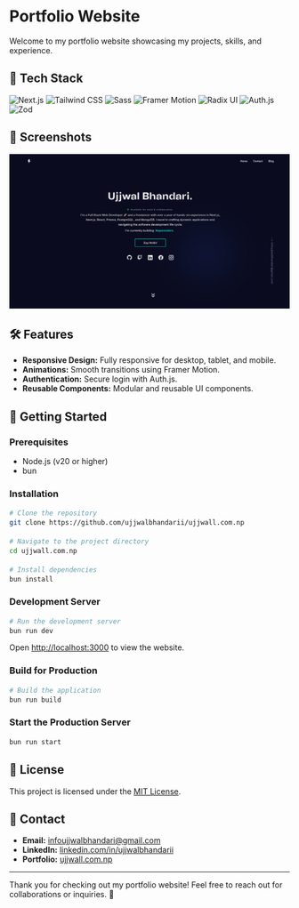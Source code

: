 # Portfolio Website

Welcome to my portfolio website showcasing my projects, skills, and experience.

## 🚀 Tech Stack

![Next.js](https://img.shields.io/badge/Next.js-black?style=for-the-badge&logo=next.js)
![Tailwind CSS](https://img.shields.io/badge/Tailwind%20CSS-38B2AC?style=for-the-badge&logo=tailwind-css&logoColor=white) ![Sass](https://img.shields.io/badge/Sass-CC6699?style=for-the-badge&logo=sass&logoColor=white)
![Framer Motion](https://img.shields.io/badge/Framer%20Motion-0055FF?style=for-the-badge&logo=framer&logoColor=white)
![Radix UI](https://img.shields.io/badge/Radix%20UI-333333?style=for-the-badge&logo=radix-ui&logoColor=white)
![Auth.js](https://img.shields.io/badge/Auth.js-EA4C89?style=for-the-badge&logo=auth0&logoColor=white)
![Zod](https://img.shields.io/badge/Zod-4A90E2?style=for-the-badge&logo=zod&logoColor=white)

## 📸 Screenshots

![Home Page](./assets/website-showcase.png)

## 🛠️ Features

- **Responsive Design:** Fully responsive for desktop, tablet, and mobile.
- **Animations:** Smooth transitions using Framer Motion.
- **Authentication:** Secure login with Auth.js.
- **Reusable Components:** Modular and reusable UI components.

## 🚀 Getting Started

### Prerequisites

- Node.js (v20 or higher)
- bun

### Installation

```bash
# Clone the repository
git clone https://github.com/ujjwalbhandarii/ujjwall.com.np

# Navigate to the project directory
cd ujjwall.com.np

# Install dependencies
bun install

```

### Development Server

```bash
# Run the development server
bun run dev
```

Open [http://localhost:3000](http://localhost:3000) to view the website.

### Build for Production

```bash
# Build the application
bun run build
```

### Start the Production Server

```bash
bun run start
```

## 📄 License

This project is licensed under the [MIT License](LICENSE).

## 🤝 Contact

- **Email:** infoujjwalbhandari@gmail.com
- **LinkedIn:** [linkedin.com/in/ujjwalbhandarii](https://www.linkedin.com/in/ujjwalbhandarii/)
- **Portfolio:** [ujjwall.com.np](https://www.ujjwall.com.np/)

---

Thank you for checking out my portfolio website! Feel free to reach out for collaborations or inquiries. 🚀
